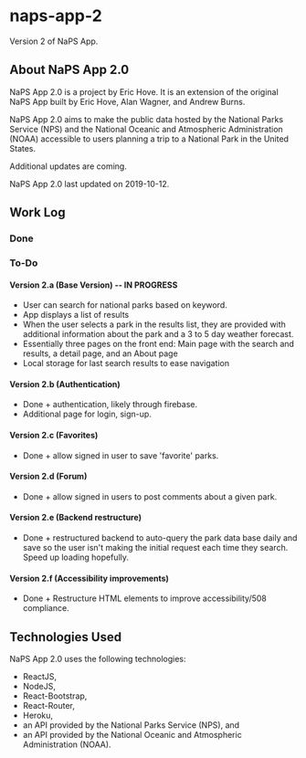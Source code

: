 # naps-app-2
Version 2 of NaPS App.

## About NaPS App 2.0
NaPS App 2.0 is a project by Eric Hove. It is an extension of the original NaPS App built by Eric Hove, Alan Wagner, and Andrew Burns.

NaPS App 2.0 aims to make the public data hosted by the National Parks Service (NPS) and the National Oceanic and Atmospheric Administration (NOAA) accessible to users planning a trip to a National Park in the United States.

Additional updates are coming.

NaPS App 2.0 last updated on 2019-10-12.

## Work Log

### Done

### To-Do
#### Version 2.a (Base Version) -- IN PROGRESS
* User can search for national parks based on keyword.
* App displays a list of results
* When the user selects a park in the results list, they are provided with additional information about the park and a 3 to 5 day weather forecast.
* Essentially three pages on the front end: Main page with the search and results, a detail page, and an About page
* Local storage for last search results to ease navigation

#### Version 2.b (Authentication)
* Done + authentication, likely through firebase.
* Additional page for login, sign-up.

#### Version 2.c (Favorites)
* Done + allow signed in user to save 'favorite' parks.

#### Version 2.d (Forum)
* Done + allow signed in users to post comments about a given park.

#### Version 2.e (Backend restructure)
* Done + restructured backend to auto-query the park data base daily and save so the user isn't making the initial request each time they search. Speed up loading hopefully.

#### Version 2.f (Accessibility improvements)
* Done + Restructure HTML elements to improve accessibility/508 compliance.

## Technologies Used
NaPS App 2.0 uses the following technologies:
* ReactJS,
* NodeJS,
* React-Bootstrap,
* React-Router,
* Heroku,
* an API provided by the National Parks Service (NPS), and
* an API provided by the National Oceanic and Atmospheric Administration (NOAA).